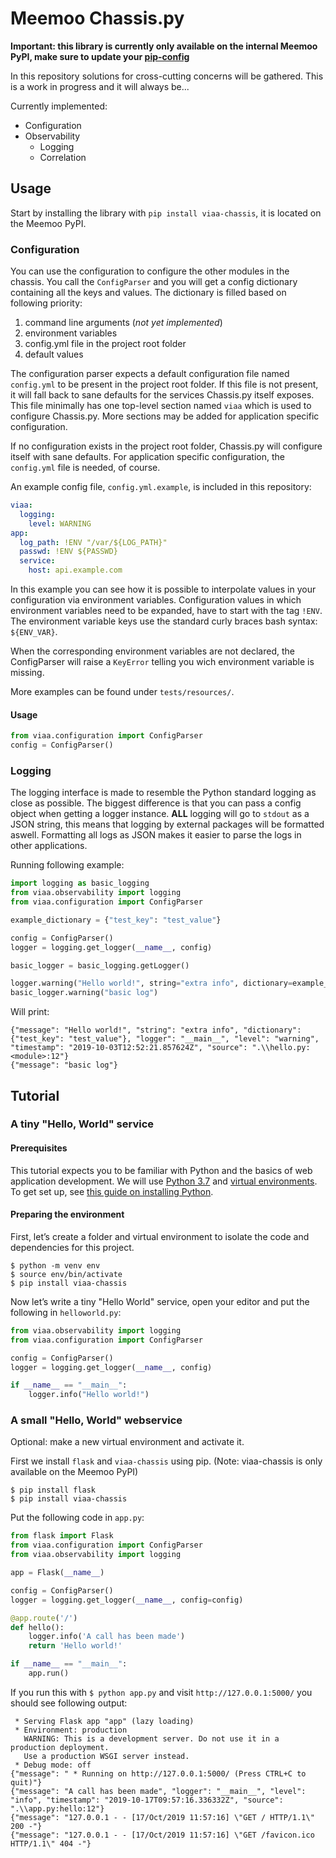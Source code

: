 # Meemoo Chassis.py

**Important: this library is currently only available on the internal Meemoo
PyPI, make sure to update your
[pip-config](https://pip.pypa.io/en/stable/user_guide/#config-file)**


In this repository solutions for cross-cutting concerns will be gathered. This
is a work in progress and it will always be...

Currently implemented:
- Configuration
- Observability
  - Logging
  - Correlation

## Usage

Start by installing the library with `pip install viaa-chassis`, it is located
on the Meemoo PyPI.

### Configuration

You can use the configuration to configure the other modules in the chassis.
You call the `ConfigParser` and you will get a config dictionary containing all
the keys and values. The dictionary is filled based on following priority:

1. command line arguments (*not yet implemented*)
2. environment variables
3. config.yml file in the project root folder
4. default values

The configuration parser expects a default configuration file named
`config.yml` to be present in the project root folder. If this file is not
present, it will fall back to sane defaults for the services Chassis.py itself
exposes. This file minimally has one top-level section named `viaa` which is
used to configure Chassis.py. More sections may be added for application
specific configuration.

If no configuration exists in the project root folder, Chassis.py will
configure itself with sane defaults. For application specific configuration,
the `config.yml` file is needed, of course.

An example config file, `config.yml.example`, is included in this repository:

```yaml
viaa:
  logging:
    level: WARNING
app:
  log_path: !ENV "/var/${LOG_PATH}"
  passwd: !ENV ${PASSWD}
  service:
    host: api.example.com
```

In this example you can see how it is possible to interpolate values in your
configuration via environment variables. Configuration values in which
environment variables need to be expanded, have to start with the tag `!ENV`.
The environment variable keys use the standard curly braces bash syntax:
`${ENV_VAR}`.

When the corresponding environment variables are not declared, the ConfigParser
will raise a `KeyError` telling you wich environment variable is missing.

More examples can be found under `tests/resources/`.

#### Usage

```python
from viaa.configuration import ConfigParser
config = ConfigParser()
```

### Logging

The logging interface is made to resemble the Python standard logging as close
as possible.  The biggest difference is that you can pass a config object when
getting a logger instance.  **ALL** logging will go to `stdout` as a JSON
string, this means that logging by external packages will be formatted aswell.
Formatting all logs as JSON makes it easier to parse the logs in other
applications.

Running following example:

```python
import logging as basic_logging
from viaa.observability import logging
from viaa.configuration import ConfigParser

example_dictionary = {"test_key": "test_value"}

config = ConfigParser()
logger = logging.get_logger(__name__, config)

basic_logger = basic_logging.getLogger()

logger.warning("Hello world!", string="extra info", dictionary=example_dictionary)
basic_logger.warning("basic log")
```

Will print:
```
{"message": "Hello world!", "string": "extra info", "dictionary": {"test_key": "test_value"}, "logger": "__main__", "level": "warning", "timestamp": "2019-10-03T12:52:21.857624Z", "source": ".\\hello.py:<module>:12"}
{"message": "basic log"}
```


## Tutorial

### A tiny "Hello, World" service

#### Prerequisites

This tutorial expects you to be familiar with Python and the basics of web
application development. We will use [Python 3.7](https://www.python.org/)
and  [virtual environments](https://virtualenv.pypa.io/en/stable/). To get set
up, see  [this guide on installing
Python](https://realpython.com/installing-python/).

#### Preparing the environment

First, let’s create a folder and virtual environment to isolate the code and
dependencies for this project.

```shell
$ python -m venv env
$ source env/bin/activate
$ pip install viaa-chassis
```

Now let’s write a tiny "Hello World" service, open your editor and put the
following in `helloworld.py`:

```python
from viaa.observability import logging
from viaa.configuration import ConfigParser

config = ConfigParser()
logger = logging.get_logger(__name__, config)

if __name__ == "__main__":
    logger.info("Hello world!")
```

### A small "Hello, World" webservice

Optional: make a new virtual environment and activate it.

First we install `flask` and `viaa-chassis` using pip. (Note: viaa-chassis is
only available on the Meemoo PyPI)

```shell
$ pip install flask
$ pip install viaa-chassis
```

Put the following code in `app.py`:

```python
from flask import Flask
from viaa.configuration import ConfigParser
from viaa.observability import logging

app = Flask(__name__)

config = ConfigParser()
logger = logging.get_logger(__name__, config=config)

@app.route('/')
def hello():
    logger.info('A call has been made')
    return 'Hello world!'

if __name__ == "__main__":
    app.run()
```

If you run this with `$ python app.py` and visit `http://127.0.0.1:5000/` you
should see following output:

```
 * Serving Flask app "app" (lazy loading)
 * Environment: production
   WARNING: This is a development server. Do not use it in a production deployment.
   Use a production WSGI server instead.
 * Debug mode: off
{"message": " * Running on http://127.0.0.1:5000/ (Press CTRL+C to quit)"}
{"message": "A call has been made", "logger": "__main__", "level": "info", "timestamp": "2019-10-17T09:57:16.336332Z", "source": ".\\app.py:hello:12"}
{"message": "127.0.0.1 - - [17/Oct/2019 11:57:16] \"GET / HTTP/1.1\" 200 -"}
{"message": "127.0.0.1 - - [17/Oct/2019 11:57:16] \"GET /favicon.ico HTTP/1.1\" 404 -"}
```
